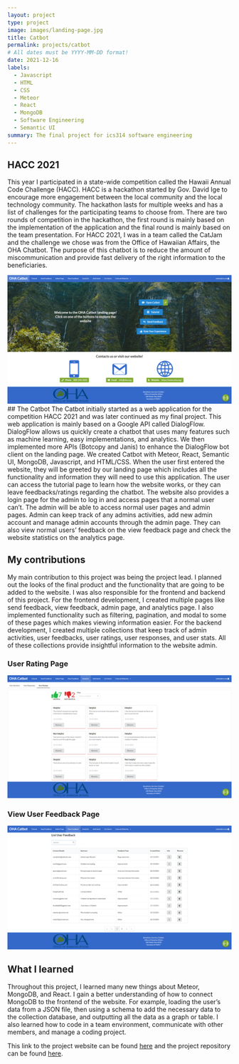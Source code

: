 ```yaml
---
layout: project
type: project
image: images/landing-page.jpg
title: Catbot
permalink: projects/catbot
# All dates must be YYYY-MM-DD format!
date: 2021-12-16
labels:
  - Javascript
  - HTML
  - CSS
  - Meteor
  - React
  - MongoDB
  - Software Engineering
  - Semantic UI
summary: The final project for ics314 software engineering
---
```

## HACC 2021
This year I participated in a state-wide competition called the Hawaii Annual Code Challenge (HACC). HACC is a hackathon started by Gov. David Ige to encourage more engagement between the local community and the local technology community. The hackathon lasts for multiple weeks and has a list of challenges for the participating teams to choose from. There are two rounds of competition in the hackathon, the first round is mainly based on the implementation of the application and the final round is mainly based on the team presentation.
For HACC 2021, I was in a team called the CatJam and the challenge we chose was from the Office of Hawaiian Affairs, the OHA Chatbot. The purpose of this chatbot is to reduce the amount of miscommunication and provide fast delivery of the right information to the beneficiaries. 

<img class="ui image" src="../images/landing-page.jpg">
## The Catbot
The Catbot initially started as a web application for the competition HACC 2021 and was later continued as my final project. This web application is mainly based on a Google API called DialogFlow. DialogFlow allows us quickly create a chatbot that uses many features such as machine learning, easy implementations, and analytics. We then implemented more APIs (Botcopy and Janis) to enhance the DialogFlow bot client on the landing page. We created Catbot with Meteor, React, Semantic UI,  MongoDB, Javascript, and HTML/CSS.  When the user first entered the website, they will be greeted by our landing page which includes all the functionality and information they will need to use this application. The user can access the tutorial page to learn how the website works, or they can leave feedbacks/ratings regarding the chatbot. The website also provides a login page for the admin to log in and access pages that a normal user can’t. The admin will be able to access normal user pages and admin pages. Admin can keep track of any admins activities, add new admin account and manage admin accounts through the admin page. They can also view normal users’ feedback on the view feedback page and check the website statistics on the analytics page. 

## My contributions
My main contribution to this project was being the project lead. I planned out the looks of the final product and the functionality that are going to be added to the website. I was also responsible for the frontend and backend of this project. For the frontend development, I created multiple pages like send feedback, view feedback, admin page, and analytics page. I also implemented functionality such as filtering, pagination, and modal to some of these pages which makes viewing information easier. For the backend development, I created multiple collections that keep track of admin activities, user feedbacks, user ratings, user responses, and user stats. All of these collections provide insightful information to the website admin. 
### User Rating Page
<img class="ui image" src="../images/user-ratings.jpg">

### View User Feedback Page
<img class="ui image" src="../images/view-feedback.jpg">

## What I learned
Throughout this project, I learned many new things about Meteor, MongoDB, and React. I gain a better understanding of how to connect MongoDB to the frontend of the website. For example, loading the user’s data from a JSON file, then using a schema to add the necessary data to the collection database, and outputting all the data as a graph or table. I also learned how to code in a team environment, communicate with other members, and manage a coding project.

This link to the project website can be found [here](https://catjams.github.io/) and the project repository can be found [here](https://github.com/catjams/catbot).
